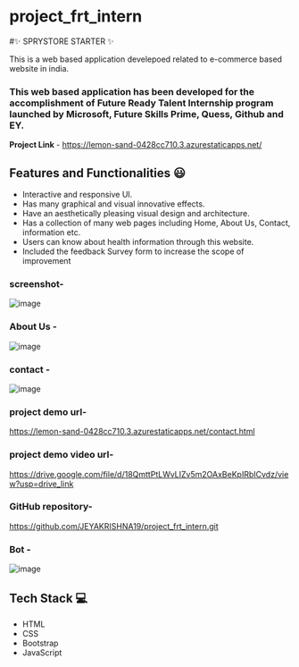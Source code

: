 # project_frt_intern
#✨ SPRYSTORE STARTER ✨

This is a web based application develepoed related to e-commerce based website in india.

### This web based application has been developed for the accomplishment of Future Ready Talent Internship program launched by Microsoft, Future Skills Prime, Quess, Github and EY.


**Project Link** - https://lemon-sand-0428cc710.3.azurestaticapps.net/


## Features and Functionalities 😃

- Interactive and responsive UI.
- Has many graphical and visual innovative effects.
- Have an aesthetically pleasing visual design and architecture.
- Has a collection of many web pages including Home, About Us, Contact, information etc.
- Users can know about health information through this website.
- Included the feedback Survey form to increase the scope of improvement 

### screenshot-

![image](https://github.com/JEYAKRISHNA19/project_frt_intern/assets/109732079/05b9c68f-c017-4590-8574-7496e2949c04)

   

### About Us -

![image](https://github.com/JEYAKRISHNA19/project_frt_intern/assets/109732079/f96dfd0d-d3d2-419b-b988-d719c1f20ebb)





### contact -

![image](https://github.com/JEYAKRISHNA19/project_frt_intern/assets/109732079/a001d002-ff2a-4b59-987a-5891b8366afc)

### project demo url-
https://lemon-sand-0428cc710.3.azurestaticapps.net/contact.html

### project demo video url-
https://drive.google.com/file/d/18QmttPtLWvLIZv5m2OAxBeKpIRbICvdz/view?usp=drive_link

### GitHub repository-
https://github.com/JEYAKRISHNA19/project_frt_intern.git

### Bot - 
![image](https://github.com/JEYAKRISHNA19/project_frt_intern/assets/109732079/0f2fd99a-c0f7-4769-ae4d-58dd0bbedb42)


## Tech Stack 💻

- HTML
- CSS
- Bootstrap
- JavaScript
